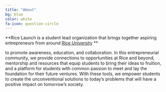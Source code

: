 ```yaml
---
title: "About"
bg: blue
color: white
fa-icon: question-circle
---
```





**Rice Launch is a student lead organization that brings together aspiring entrepreneurs from around [Rice University](http://rice.edu) **

to promote awareness, education, and collaboration. In this entrepreneurial community, we provide connections to opportunities at Rice and beyond, mentorship and resources that equip students to bring their ideas to fruition, and a platform for students with common passion to meet and lay the foundation for their future ventures. With these tools, we empower students to create the unconventional solutions to today’s problems that will have a positive impact on tomorrow’s society.


